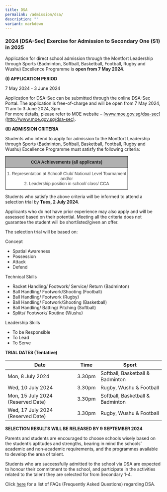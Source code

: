 ```yaml
---
title: DSA
permalink: /admission/dsa/
description: ""
variant: markdown
---
```

### 2024 (DSA-Sec) Exercise for Admission to Secondary One (S1) in 2025

Application for direct school admission through the Montfort Leadership through Sports (Badminton, Softball, Basketball, Football, Rugby and Wushu) Excellence Programme is&nbsp;**open from 7 May 2024**.


**(I) APPLICATION PERIOD**&nbsp; &nbsp;

7 May 2024 - 3 June 2024

Application for DSA-Sec can be submitted through the online DSA-Sec Portal. The application is free-of-charge and will be open from 7 May 2024, 11 am to 3 June 2024, 3pm. &nbsp;  
For more details, please refer to MOE website –&nbsp;[www.moe.gov.sg/dsa-sec](http://www.moe.gov.sg/dsa-sec).&nbsp;


**(II) ADMISSION CRITERIA**&nbsp;

 
Students who intend to apply for admission to the Montfort Leadership through Sports (Badminton, Softball, Basketball, Football, Rugby and Wushu) Excellence Programme must satisfy the following criteria:

<style type="text/css">
.tg  {border-collapse:collapse;border-spacing:0;margin:0px auto;}
.tg td{border-color:black;border-style:solid;border-width:1px;font-family:Arial, sans-serif;font-size:14px;
  overflow:hidden;padding:10px 5px;word-break:normal;}
.tg th{border-color:black;border-style:solid;border-width:1px;font-family:Arial, sans-serif;font-size:14px;
  font-weight:normal;overflow:hidden;padding:10px 5px;word-break:normal;}
.tg .tg-sxkx{background-color:#FFF;color:#454545;text-align:center;vertical-align:top}
.tg .tg-dwlh{background-color:#B0B0B0;color:#222;font-weight:bold;text-align:center;vertical-align:middle}
</style>
<table class="tg">
<tbody>
  <tr>
    <td class="tg-dwlh"><span style="color:#222;background-color:#B0B0B0">CCA Achievements (all applicants)</span></td>
  </tr>
  <tr>
    <td class="tg-sxkx"><span style="color:#454545;background-color:#FFF">1. Representation at School/ Club/ National Level Tournament</span><br><span style="color:#454545;background-color:#FFF">and/or</span><br><span style="color:#454545;background-color:#FFF">2. Leadership position in school/ class/ CCA </span></td>
  </tr>
</tbody>
</table>


Students who satisfy the above criteria will be informed to attend a selection trial by&nbsp;**Tues, 2 July 2024**.&nbsp;

Applicants who do not have prior experience may also apply and will be assessed based on their potential. Meeting all the criteria does not guarantee the student will be shortlisted/given an offer.

The selection trial will be based on:

Concept

* Spatial Awareness
* Possession
* Attack
* Defend  

  

Technical Skills

* Racket Handling/ Footwork/ Service/ Return (Badminton)
* Ball Handling/ Footwork/Shooting (Football)  
* Ball Handling/ Footwork (Rugby)
* Ball Handling/ Footwork/Shooting (Basketball) 
* Ball Handling/ Batting/ Pitching (Softball)
* Splits/ Footwork/ Routine (Wushu)

Leadership Skills

* To be Responsible
* To Lead
* To Serve

**TRIAL DATES (Tentative)**&nbsp;

| Date | Time | Sport |
| -------- | -------- | -------- |
| Mon, 8 July 2024     | 3.30pm     | Softball, Basketball &amp; Badminton
| Wed, 10 July 2024 | 3.30pm | Rugby, Wushu &amp; Football |
| Mon, 15 July 2024 (Reserved Date)    | 3.30pm     | Softball, Basketball &amp; Badminton
| Wed, 17 July 2024 (Reserved Date)    | 3.30pm     | Rugby, Wushu &amp; Football



**SELECTION RESULTS WILL BE RELEASED BY 9 SEPTEMBER 2024**

Parents and students are encouraged to choose schools wisely based on the student’s aptitudes and strengths, bearing in mind the schools’ academic and non-academic requirements, and the programmes available to develop the area of talent.

Students who are successfully admitted to the school via DSA are expected to honour their commitment to the school, and participate in the activities related to the talent they are selected for from Secondary 1-4.

Click&nbsp;[here](https://drive.google.com/file/d/1PrWUj1VT6iPXu8dq_X_zO6kyQg091MJu/view)&nbsp;for a list of FAQs (Frequently Asked Questions) regarding DSA.